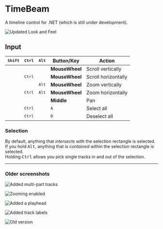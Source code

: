 # TimeBeam

A timeline control for .NET (which is still under development).

![Updated Look and Feel](https://i.imgur.com/kAzaej1.png)


## Input
 <kbd>Shift</kbd> | <kbd>Ctrl</kbd> | <kbd>Alt</kbd> | Button/Key     | Action
:----------------:|:---------------:|:--------------:|----------------|----------------------
                  |                 |                | **MouseWheel** | Scroll vertically
                  | <kbd>Ctrl</kbd> |                | **MouseWheel** | Scroll horizontally
                  |                 | <kbd>Alt</kbd> | **MouseWheel** | Zoom vertically
                  | <kbd>Ctrl</kbd> | <kbd>Alt</kbd> | **MouseWheel** | Zoom horizontally
                  |                 |                | **Middle**     | Pan
                  | <kbd>Ctrl</kbd> |                | <kbd>A</kbd>   | Select all
                  | <kbd>Ctrl</kbd> |                | <kbd>D</kbd>   | Deselect all

### Selection
By default, anything that *intersects* with the selection rectangle is selected.  
If you hold <kbd>Alt</kbd>, anything that is *contained* within the selection rectangle is selected.  
Holding <kbd>Ctrl</kbd> allows you pick single tracks in and out of the selection.

---

### Older screenshots
![Added multi-part tracks](https://i.imgur.com/sxSXtJp.png)

![Zooming enabled](https://i.imgur.com/mK9GXug.png)

![Added a playhead](https://i.imgur.com/MvPK02C.png)

![Added track labels](https://i.imgur.com/QKG6M3V.png)

![Old version](https://i.imgur.com/c2c1C38.png)